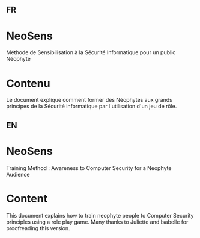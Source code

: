 ## FR
# NeoSens
Méthode de Sensibilisation à la Sécurité Informatique pour un public Néophyte

# Contenu
Le document explique comment former des Néophytes aux grands principes de la Sécurité 
informatique par l'utilisation d'un jeu de rôle.

## EN
# NeoSens
Training Method : Awareness to Computer Security for a Neophyte Audience

# Content
This document explains how to train neophyte people to Computer Security principles 
using a role play game. Many thanks to Juliette and Isabelle for proofreading this version.
